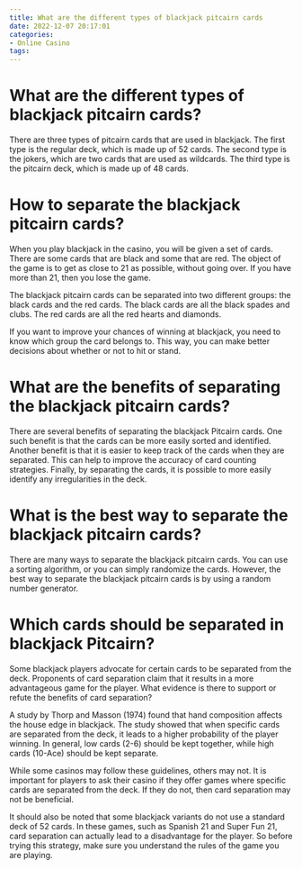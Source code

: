 ```yaml
---
title: What are the different types of blackjack pitcairn cards
date: 2022-12-07 20:17:01
categories:
- Online Casino
tags:
---
```



#  What are the different types of blackjack pitcairn cards?

There are three types of pitcairn cards that are used in blackjack. The first type is the regular deck, which is made up of 52 cards. The second type is the jokers, which are two cards that are used as wildcards. The third type is the pitcairn deck, which is made up of 48 cards.

#  How to separate the blackjack pitcairn cards?

When you play blackjack in the casino, you will be given a set of cards. There are some cards that are black and some that are red. The object of the game is to get as close to 21 as possible, without going over. If you have more than 21, then you lose the game.

The blackjack pitcairn cards can be separated into two different groups: the black cards and the red cards. The black cards are all the black spades and clubs. The red cards are all the red hearts and diamonds.

If you want to improve your chances of winning at blackjack, you need to know which group the card belongs to. This way, you can make better decisions about whether or not to hit or stand.

#  What are the benefits of separating the blackjack pitcairn cards?

There are several benefits of separating the blackjack Pitcairn cards. One such benefit is that the cards can be more easily sorted and identified. Another benefit is that it is easier to keep track of the cards when they are separated. This can help to improve the accuracy of card counting strategies. Finally, by separating the cards, it is possible to more easily identify any irregularities in the deck.

#  What is the best way to separate the blackjack pitcairn cards?

There are many ways to separate the blackjack pitcairn cards. You can use a sorting algorithm, or you can simply randomize the cards. However, the best way to separate the blackjack pitcairn cards is by using a random number generator.

#  Which cards should be separated in blackjack Pitcairn?

Some blackjack players advocate for certain cards to be separated from the deck. Proponents of card separation claim that it results in a more advantageous game for the player. What evidence is there to support or refute the benefits of card separation?

A study by Thorp and Masson (1974) found that hand composition affects the house edge in blackjack. The study showed that when specific cards are separated from the deck, it leads to a higher probability of the player winning. In general, low cards (2-6) should be kept together, while high cards (10-Ace) should be kept separate.

While some casinos may follow these guidelines, others may not. It is important for players to ask their casino if they offer games where specific cards are separated from the deck. If they do not, then card separation may not be beneficial.

It should also be noted that some blackjack variants do not use a standard deck of 52 cards. In these games, such as Spanish 21 and Super Fun 21, card separation can actually lead to a disadvantage for the player. So before trying this strategy, make sure you understand the rules of the game you are playing.